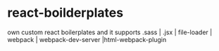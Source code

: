 # react-boilderplates
own custom react boilerplates and it supports .sass | .jsx | file-loader | webpack | webpack-dev-server |html-webpack-plugin
